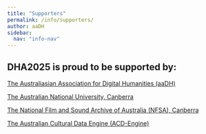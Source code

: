 ```yaml
---
title: "Supporters"
permalink: /info/supporters/
author: aaDH
sidebar:
  nav: "info-nav"
---
```


## DHA2025 is proud to be supported by:

[The Australiasian Association for Digital Humanities (aaDH)](https://aa-dh.org/)

[The Australian National University, Canberra](https://www.anu.edu.au/)

[The National Film and Sound Archive of Australia (NFSA), Canberra](https://www.nfsa.gov.au/)

[The Australian Cultural Data Engine (ACD-Engine)](https://www.acd-engine.org/)
